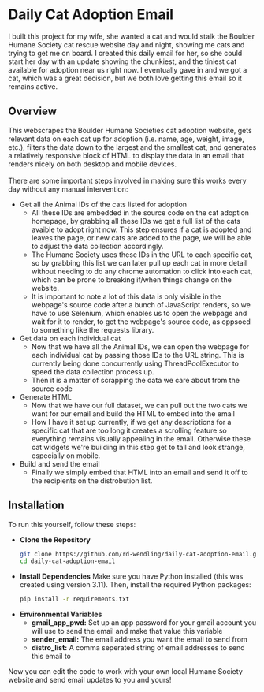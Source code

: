 # Daily Cat Adoption Email
I built this project for my wife, she wanted a cat and would stalk the Boulder Humane Society cat rescue website day and night, showing me cats and trying to get me on board. I created this daily email for her, so she could start her day with an update showing the chunkiest, and the tiniest cat available for adoption near us right now. I eventually gave in and we got a cat, which was a great decision, but we both love getting this email so it remains active.

## Overview
This webscrapes the Boulder Humane Societies cat adoption website, gets relevant data on each cat up for adoption (i.e. name, age, weight, image, etc.), filters the data down to the largest and the smallest cat, and generates a relatively responsive block of HTML to display the data in an email that renders nicely on both desktop and mobile devices. 
<br><br>
There are some important steps involved in making sure this works every day without any manual intervention:
- Get all the Animal IDs of the cats listed for adoption
  - All these IDs are embedded in the source code on the cat adoption homepage, by grabbing all these IDs we get a full list of the cats avaible to adopt right now. This step ensures if a cat is adopted and leaves the page, or new cats are added to the page, we will be able to adjust the data collection accordingly.
  - The Humane Society uses these IDs in the URL to each specific cat, so by grabbing this list we can later pull up each cat in more detail without needing to do any chrome automation to click into each cat, which can be prone to breaking if/when things change on the website.
  - It is important to note a lot of this data is only visible in the webpage's source code after a bunch of JavaScript renders, so we have to use Selenium, which enables us to open the webpage and wait for it to render, to get the webpage's source code, as oppsoed to something like the requests library.
- Get data on each individual cat
  - Now that we have all the Animal IDs, we can open the webpage for each individual cat by passing those IDs to the URL string. This is currently being done concurrently using ThreadPoolExecutor to speed the data collection process up.
  - Then it is a matter of scrapping the data we care about from the source code
- Generate HTML
  - Now that we have our full dataset, we can pull out the two cats we want for our email and build the HTML to embed into the email
  - How I have it set up currently, if we get any descriptions for a specific cat that are too long it creates a scrolling feature so everything remains visually appealing in the email. Otherwise these cat widgets we're building in this step get to tall and look strange, especially on mobile. 
- Build and send the email
  - Finally we simply embed that HTML into an email and send it off to the recipients on the distrobution list.
 


## Installation
To run this yourself, follow these steps:

- **Clone the Repository**
    ```sh
    git clone https://github.com/rd-wendling/daily-cat-adoption-email.git
    cd daily-cat-adoption-email
    ```
- **Install Dependencies**
    Make sure you have Python installed (this was created using version 3.11). Then, install the required Python packages:
    ```sh
    pip install -r requirements.txt
    ```
- **Environmental Variables**
  - **gmail_app_pwd:** Set up an app password for your gmail account you will use to send the email and make that value this variable
  - **sender_email:** The email address you want the email to send from
  - **distro_list:** A comma seperated string of email addresses to send this email to
    
Now you can edit the code to work with your own local Humane Society website and send email updates to you and yours!
